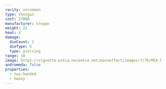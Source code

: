 ```yaml
---
rarity: uncommon
type: shotgun
cost: 17000
manufacturer: krogan
weight: 22
heat: 3
damage:
  dieCount: 2
  dieType: 6
  type: piercing
range: 10
image: https://vignette.wikia.nocookie.net/masseffect/images/7/7b/MEA_Ruzad_MP.png/revision/latest?cb=20180529181034
andromeda: false
properties:
  - two-handed
  - heavy
---
```

